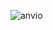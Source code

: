 ![anvio](https://raw.githubusercontent.com/biocore/oecophylla/master/docs/images/anvio.jpeg "anvio")
